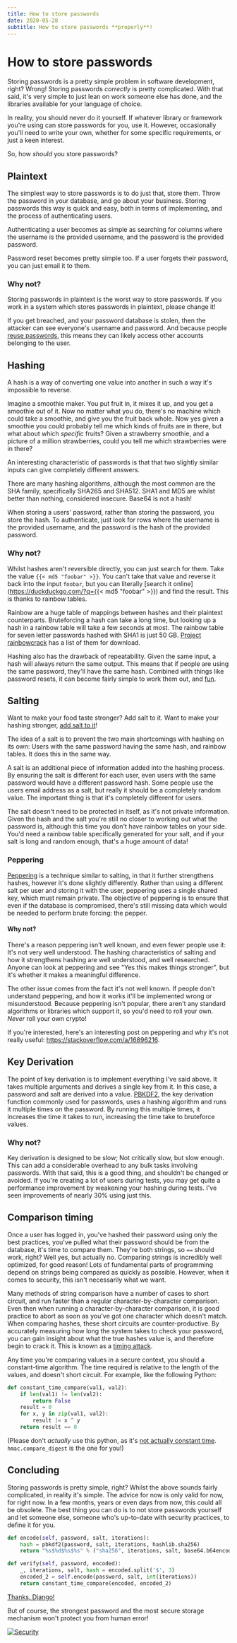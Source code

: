 ```yaml
---
title: How to store passwords
date: 2020-05-28
subtitle: How to store passwords **properly**!
---
```


# How to store passwords

Storing passwords is a pretty simple problem in software development, right? Wrong! Storing passwords _correctly_ is pretty complicated. With that said, it's very simple to just lean on work someone else has done, and the libraries available for your language of choice.

In reality, you should never do it yourself. If whatever library or framework you're using can store passwords for you, use it. However, occasionally you'll need to write your own, whether for some specific requirements, or just a keen interest.

So, how _should_ you store passwords?

## Plaintext

The simplest way to store passwords is to do just that, store them. Throw the password in your database, and go about your business. Storing passwords this way is quick and easy, both in terms of implementing, and the process of authenticating users.

Authenticating a user becomes as simple as searching for columns where the username is the provided username, and the password is the provided password.

Password reset becomes pretty simple too. If a user forgets their password, you can just email it to them.

### Why not?

Storing passwords in plaintext is the worst way to store passwords. If you work in a system which stores passwords in plaintext, please change it!

If you get breached, and your password database is stolen, then the attacker can see everyone's username and password. And because people [reuse passwords](https://xkcd.com/792/), this means they can likely access other accounts belonging to the user.

## Hashing

A hash is a way of converting one value into another in such a way it's impossible to reverse.

Imagine a smoothie maker. You put fruit in, it mixes it up, and you get a smoothie out of it. Now no matter what you do, there's no machine which could take a smoothie, and give you the fruit back whole. Now yes given a smoothie you could probably tell me which kinds of fruits are in there, but what about which *specific* fruits? Given a strawberry smoothie, and a picture of a million strawberries, could you tell me which strawberries were in there?

An interesting characteristic of passwords is that that two slightly similar inputs can give completely different answers.

There are many hashing algorithms, although the most common are the SHA family, specifically SHA265 and SHA512. SHA1 and MD5 are whilst better than nothing, considered insecure. Base64 is not a hash!

When storing a users' password, rather than storing the password, you store the hash. To authenticate, just look for rows where the username is the provided username, and the password is the hash of the provided password.

### Why not?

Whilst hashes aren't reversible directly, you can just search for them. Take the value `{{< md5 "foobar" >}}`. You can't take that value and reverse it back into the input `foobar`, but you can literally [search it online](https://duckduckgo.com/?q={{< md5 "foobar" >}}) and find the result. This is thanks to rainbow tables.

Rainbow are a huge table of mappings between hashes and their plaintext counterparts. Bruteforcing a hash can take a long time, but looking up a hash in a rainbow table will take a few seconds at most. The rainbow table for seven letter passwords hashed with SHA1 is just 50 GB. [Project rainbowcrack](https://project-rainbowcrack.com/table.htm) has a list of them for download.

Hashing also has the drawback of repeatability. Given the same input, a hash will always return the same output. This means that if people are using the same password, they'll have the same hash. Combined with things like password resets, it can become fairly simple to work them out, and [fun](https://xkcd.com/1286/).

## Salting

Want to make your food taste stronger? Add salt to it. Want to make your hashing stronger, [add salt to it](https://auth0.com/blog/adding-salt-to-hashing-a-better-way-to-store-passwords/)!

The idea of a salt is to prevent the two main shortcomings with hashing on its own: Users with the same password having the same hash, and rainbow tables. It does this in the same way.

A salt is an additional piece of information added into the hashing process. By ensuring the salt is different for each user, even users with the same password would have a different password hash. Some people use the users email address as a salt, but really it should be a completely random value. The important thing is that it's completely different for users.

The salt doesn't need to be protected in itself, as it's not private information. Given the hash and the salt you're still no closer to working out what the password is, although this time you don't have rainbow tables on your side. You'd need a rainbow table specifically generated for your salt, and if your salt is long and random enough, that's a huge amount of data!

### Peppering

[Peppering](https://en.wikipedia.org/wiki/Pepper_(cryptography)) is a technique similar to salting, in that it further strengthens hashes, however it's done slightly differently. Rather than using a different salt per user and storing it with the user, peppering uses a single shared key, which must remain private. The objective of peppering is to ensure that even if the database is compromised, there's still missing data which would be needed to perform brute forcing: the pepper.

#### Why not?

There's a reason peppering isn't well known, and even fewer people use it: It's not very well understood. The hashing characteristics of salting and how it strengthens hashing are well understood, and well researched. Anyone can look at peppering and see "Yes this makes things stronger", but it's whether it makes a meaningful difference.

The other issue comes from the fact it's not well known. If people don't understand peppering, and how it works it'll be implemented wrong or misunderstood. Because peppering isn't popular, there aren't any standard algorithms or libraries which support it, so you'd need to roll your own. *Never* roll your own crypto!

If you're interested, here's an interesting post on peppering and why it's not really useful: https://stackoverflow.com/a/16896216.

## Key Derivation

The point of key derivation is to implement everything I've said above. It takes multiple arguments and derives a single key from it. In this case, a password and salt are derived into a value. [PBKDF2](https://en.wikipedia.org/wiki/PBKDF2), the key derivation function commonly used for passwords, uses a hashing algorithm and runs it multiple times on the password. By running this multiple times, it increases the time it takes to run, increasing the time take to bruteforce values.

### Why not?

Key derivation is designed to be slow; Not critically slow, but slow enough. This can add a considerable overhead to any bulk tasks involving passwords. With that said, this is a good thing, and shouldn't be changed or avoided. If you're creating a lot of users during tests, you may get quite a performance improvement by weakening your hashing during tests. I've seen improvements of nearly 30% using just this.

## Comparison timing

Once a user has logged in, you've hashed their password using only the best practices, you've pulled what their password should be from the database, it's time to compare them. They're both strings, so `==` should work, right? Well yes, but actually no. Comparing strings is incredibly well optimized, for good reason! Lots of fundamental parts of programming depend on strings being compared as quickly as possible. However, when it comes to security, this isn't necessarily what we want.

Many methods of string comparison have a number of cases to short circuit, and run faster than a regular character-by-character comparison. Even then when running a character-by-character comparison, it is good practice to abort as soon as you've got one character which doesn't match. When comparing hashes, these short circuits are counter-productive. By accurately measuring how long the system takes to check your password, you can gain insight about what the true hashes value is, and therefore begin to crack it. This is known as a [timing attack](https://en.wikipedia.org/wiki/Timing_attack).

Any time you're comparing values in a secure context, you should a constant-time algorithm. The time required is relative to the length of the values, and doesn't short circuit. For example, like the following Python:

```python
def constant_time_compare(val1, val2):
    if len(val1) != len(val2):
        return False
    result = 0
    for x, y in zip(val1, val2):
        result |= x ^ y
    return result == 0
```
(Please don't _actually_ use this python, as it's [not actually constant time](https://securitypitfalls.wordpress.com/2018/08/03/constant-time-compare-in-python/). `hmac.compare_digest` is the one for you!)

## Concluding

Storing passwords is pretty simple, right? Whilst the above sounds fairly complicated, in reality it's simple. The advice for now is only valid for now, for right now. In a few months, years or even days from now, this could all be obsolete. The best thing you can do is to not store passwords yourself and let someone else, someone who's up-to-date with security practices, to define it for you.

```python
def encode(self, password, salt, iterations):
    hash = pbkdf2(password, salt, iterations, hashlib.sha256)
    return "%s$%d$%s$%s" % ("sha256", iterations, salt, base64.b64encode(hash).decode())

def verify(self, password, encoded):
    _, iterations, salt, hash = encoded.split('$', 3)
    encoded_2 = self.encode(password, salt, int(iterations))
    return constant_time_compare(encoded, encoded_2)
```

[Thanks, Django!](https://github.com/django/django/blob/20a8a443f012907843450c0b6f6a34a9fc8138f3/django/contrib/auth/hashers.py#L235)

But of course, the strongest password and the most secure storage mechanism won't protect you from human error!

[![Security](https://imgs.xkcd.com/comics/security.png)](https://xkcd.com/538/)
